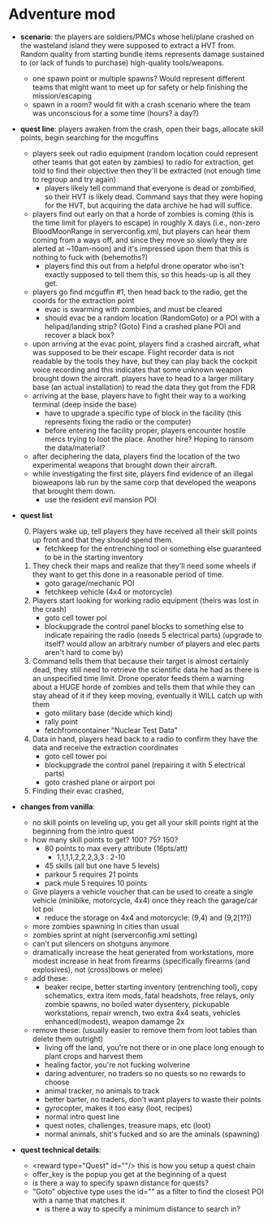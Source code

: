 # Adventure mod
- **scenario**: the players are soldiers/PMCs whose heli/plane crashed on the wasteland island they were supposed to extract a HVT from. Random quality from starting bundle items represents damage sustained to (or lack of funds to purchase) high-quality tools/weapons. 
    - one spawn point or multiple spawns? Would represent different teams that might want to meet up for safety or help finishing the mission/escaping
    - spawn in a room? would fit with a crash scenario where the team was unconscious for a some time (hours? a day?)
- **quest line**: players awaken from the crash, open their bags, allocate skill points, begin searching for the mcguffins
    - players seek out radio equipment (random location could represent other teams that got eaten by zambies) to radio for extraction, get told to find their objective then they'll be extracted (not enough time to regroup and try again)
        - players likely tell command that everyone is dead or zombified, so their HVT is likely dead. Command says that they were hoping for the HVT, but acquiring the data archive he had will suffice.
    - players find out early on that a horde of zombies is coming (this is the time limit for players to escape) in roughly X days (i.e., non-zero BloodMoonRange in serverconfig.xml, but players can hear them coming from a ways off, and since they move so slowly they are alerted at ~10am-noon) and it's impressed upon them that this is nothing to fuck with (behemoths?)
        - players find this out from a helpful drone operator who isn't exactly supposed to tell them this, so this heads-up is all they get.
    - players go find mcguffin #1, then head back to the radio, get the coords for the extraction point
        - evac is swarming with zombies, and must be cleared
        - should evac be a random location (RandomGoto) or a POI with a helipad/landing strip? (Goto) Find a crashed plane POI and recover a black box?
    - upon arriving at the evac point, players find a crashed aircraft, what was supposed to be their escape. Flight recorder data is not readable by the tools they have, but they can play back the cockpit voice recording and this indicates that some unknown weapon brought down the aircraft. players have to head to a larger military base (an actual installation) to read the data they got from the FDR
    - arriving at the base, players have to fight their way to a working terminal (deep inside the base)
        - have to upgrade a specific type of block in the facility (this represents fixing the radio or the computer)
        - before entering the facility proper, players encounter hostile mercs trying to loot the place. Another hire? Hoping to ransom the data/material?
    - after deciphering the data, players find the location of the two experimental weapons that brought down their aircraft. 
    - while investigating the first site, players find evidence of an illegal bioweapons lab run by the same corp that developed the weapons that brought them down.
        - use the resident evil mansion POI
- **quest list**

    0. Players wake up, tell players they have received all their skill points up front and that they should spend them. 
        - fetchkeep for the entrenching tool or something else guaranteed to be in the starting inventory
    1. They check their maps and realize that they'll need some wheels if they want to get this done in a reasonable period of time.
        - goto garage/mechanic POI
        - fetchkeep vehicle (4x4 or motorcycle)
    1. Players start looking for working radio equipment (theirs was lost in the crash)
        - goto cell tower poi
        - blockupgrade the control panel blocks to something else to indicate repairing the radio (needs 5 electrical parts) (upgrade to itself? would allow an arbitrary number of players and elec parts aren't hard to come by)
    1. Command tells them that because their target is almost certainly dead, they still need to retrieve the scientific data he had as there is an unspecified time limit. Drone operator feeds them a warning about a HUGE horde of zombies and tells them that while they can stay ahead of it if they keep moving, eventually it WILL catch up with them
        - goto military base (decide which kind)
        - rally point
        - fetchfromcontainer "Nuclear Test Data"
    1. Data in hand, players head back to a radio to confirm they have the data and receive the extraction coordinates
        - goto cell tower poi
        - blockupgrade the control panel (repairing it with 5 electrical parts)
        - goto crashed plane or airport poi
    1. Finding their evac crashed, 
- **changes from vanilla**:
    + no skill points on leveling up, you get all your skill points right at the beginning from the intro quest
    + how many skill points to get? 100? 75? 150?
        - 80 points to max every attribute (16pts/att)
            - 1,1,1,1,2,2,2,3,3 : 2-10
        - 45 skills (all but one have 5 levels)
        - parkour 5 requires 21 points
        - pack mule 5 requires 10 points
    + Give players a vehicle voucher that can be used to create a single vehicle (minibike, motorcycle, 4x4) once they reach the garage/car lot poi
        + reduce the storage on 4x4 and motorcycle: (9,4) and (9,2[1?])
    + more zombies spawning in cities than usual
    + zombies sprint at night (serverconfig.xml setting)
    + can't put silencers on shotguns anymore
    + dramatically increase the heat generated from workstations, more modest increase in heat from firearms (specifically firearms (and explosives), not (cross)bows or melee)
    + add these:
        - beaker recipe, better starting inventory (entrenching tool), copy schematics, extra item mods, fatal headshots, free relays, only zombie spawns, no boiled water dysentery, pickupable workstations, repair wrench, two extra 4x4 seats, vehicles enhanced(modest), weapon damamge 2x
    + remove these: (usually easier to remove them from loot tables than delete them outright)
        + living off the land, you're not there or in one place long enough to plant crops and harvest them
        + healing factor, you're not fucking wolverine
        + daring adventurer, no traders so no quests so no rewards to choose
        + animal tracker, no animals to track
        + better barter, no traders, don't want players to waste their points
        + gyrocopter, makes it too easy (loot, recipes)
        + normal intro quest line
        + quest notes, challenges, treasure maps, etc (loot)    
        + normal animals, shit's fucked and so are the aminals (spawning)
- **quest technical details**:
    - \<reward type="Quest" id=""/> this is how you setup a quest chain
    - offer_key is the popup you get at the beginning of a quest
    - is there a way to specify spawn distance for quests?
    - "Goto" objective type uses the id="" as a filter to find the closest POI with a name that matches it
        - is there a way to specify a minimum distance to search in?